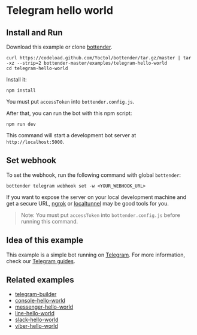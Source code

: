 # Telegram hello world

## Install and Run

Download this example or clone [bottender](https://github.com/Yoctol/bottender).

```
curl https://codeload.github.com/Yoctol/bottender/tar.gz/master | tar -xz --strip=2 bottender-master/examples/telegram-hello-world
cd telegram-hello-world
```

Install it:

```
npm install
```

You must put `accessToken` into `bottender.config.js`.

After that, you can run the bot with this npm script:

```
npm run dev
```

This command will start a development bot server at `http://localhost:5000`.

## Set webhook

To set the webhook, run the following command with global `bottender`:

```
bottender telegram webhook set -w <YOUR_WEBHOOK_URL>
```

If you want to expose the server on your local development machine and get a secure URL, [ngrok](https://ngrok.com/) or [localtunnel](https://localtunnel.github.io/www/) may be good tools for you.

> Note: You must put `accessToken` into `bottender.config.js` before running this command.

## Idea of this example

This example is a simple bot running on [Telegram](https://telegram.org/).
For more information, check our [Telegram guides](https://bottender.js.org/docs/Platforms-Telegram).

## Related examples

* [telegram-builder](../telegram-builder)
* [console-hello-world](../console-hello-world)
* [messenger-hello-world](../messenger-hello-world)
* [line-hello-world](../line-hello-world)
* [slack-hello-world](../slack-hello-world)
* [viber-hello-world](../viber-hello-world)
